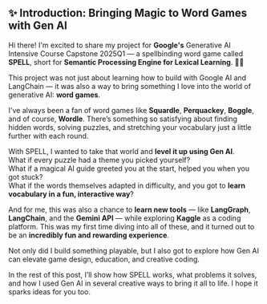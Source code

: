 ## ✨ Introduction: Bringing Magic to Word Games with Gen AI

Hi there! I'm excited to share my project for **Google's** Generative AI Intensive Course Capstone 2025Q1 — a spellbinding word game called **SPELL**, short for **Semantic Processing Engine for Lexical Learning**. 🧙‍♀️

This project was not just about learning how to build with Google AI and LangChain — it was also a way to bring something I love into the world of generative AI: **word games**.

I've always been a fan of word games like **Squardle**, **Perquackey**, **Boggle**, and of course, **Wordle**. There’s something so satisfying about finding hidden words, solving puzzles, and stretching your vocabulary just a little further with each round.

With SPELL, I wanted to take that world and **level it up using Gen AI**.  
What if every puzzle had a theme you picked yourself?  
What if a magical AI guide greeted you at the start, helped you when you got stuck?  
What if the words themselves adapted in difficulty, and you got to **learn vocabulary in a fun, interactive way**?

And for me, this was also a chance to **learn new tools** — like **LangGraph**, **LangChain**, and the **Gemini API** — while exploring **Kaggle** as a coding platform. This was my first time diving into all of these, and it turned out to be an **incredibly fun and rewarding experience**. 

Not only did I build something playable, but I also got to explore how Gen AI can elevate game design, education, and creative coding.

In the rest of this post, I’ll show how SPELL works, what problems it solves, and how I used Gen AI in several creative ways to bring it all to life. I hope it sparks ideas for you too.
